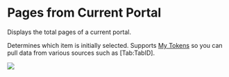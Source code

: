 # Pages from Current Portal

Displays the total pages of a current portal.

Determines which item is initially selected. Supports [My Tokens](/my-tokens/index.html) so you can pull data from various sources such as \[Tab:TabID\].

![](https://s3.amazonaws.com/static.dnnsharp.com/documentation/2017/07/chrome_2017-07-07_12-55-19.png)

